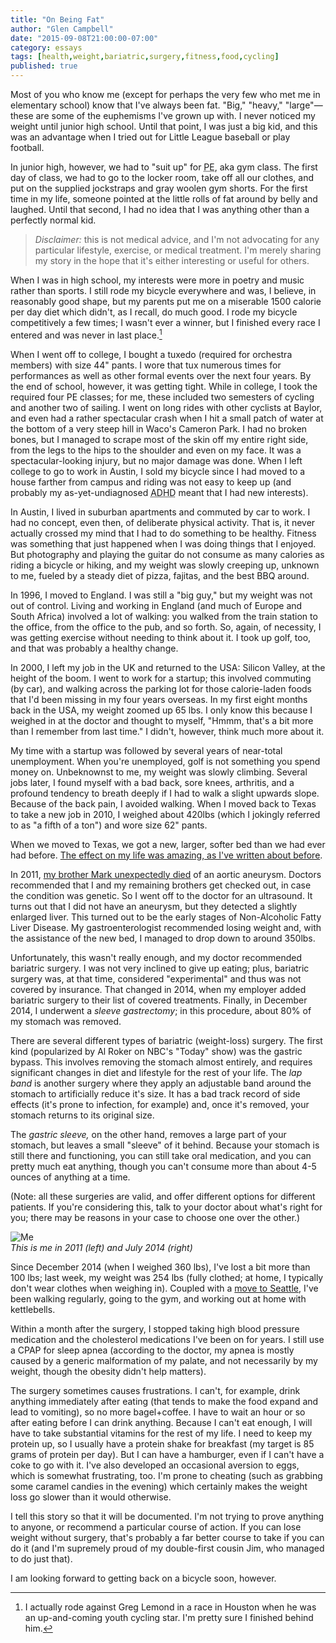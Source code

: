 ```yaml
---
title: "On Being Fat"
author: "Glen Campbell"
date: "2015-09-08T21:00:00-07:00"
category: essays
tags: [health,weight,bariatric,surgery,fitness,food,cycling]
published: true
---
```

Most of you who know me (except for perhaps the very few who met me
in elementary school) know that I've always been fat. "Big," "heavy,"
"large"&mdash;these are some of the euphemisms I've grown up with.
I never noticed my weight until junior high school.
Until that point, I was just a big kid, and this was an advantage
when I tried out for Little League baseball or play football. 

In junior high, however, we had to "suit up" for <abbr title="Physical
Education">PE</abbr>, aka gym class.  The first day of class, we
had to go to the locker room, take off all our clothes, and put on
the supplied jockstraps and gray woolen gym shorts. For the first
time in my life, someone pointed at the little rolls of fat around
by belly and laughed. Until that second, I had no idea that I was
anything other than a perfectly normal kid.

> *Disclaimer:* this is not medical advice, and I'm not advocating for
> any particular lifestyle, exercise, or medical treatment. 
> I'm merely sharing my story in the hope that it's either
> interesting or useful for others. 

When I was in high school, my interests were more in poetry and
music rather than sports. I still rode my bicycle everywhere and
was, I believe, in reasonably good shape, but my parents put me on
a miserable 1500 calorie per day diet which didn't, as I recall,
do much good.  I rode my bicycle competitively a few times; I wasn't
ever a winner, but I finished every race I entered and was never
in last place.[^1]

When I went off to college, I bought a tuxedo (required for orchestra
members) with size 44" pants. I wore that tux numerous times for
performances as well as other formal events over the next four
years. By the end of school, however, it was getting tight. While
in college, I took the required four PE classes; for me, these
included two semesters of cycling and another two of sailing.  I
went on long rides with other cyclists at Baylor, and even had a
rather spectacular crash when I hit a small patch of water at the
bottom of a very steep hill in Waco's Cameron Park. I had no broken
bones, but I managed to scrape most of the skin off my entire right
side, from the legs to the hips to the shoulder and even on my face.
It was a spectacular-looking injury, but no major damage was done.
When I left college to go to work in Austin, I sold my bicycle since
I had moved to a house farther from campus and riding was not easy
to keep up (and probably my as-yet-undiagnosed <abbr title="Attention
Deficit Hyperactivity Disorder">ADHD</abbr> meant that I had new
interests).

In Austin, I lived in suburban apartments and commuted by car to
work.  I had no concept, even then, of deliberate physical activity.
That is, it never actually crossed my mind that I had to do something
to be healthy. Fitness was something that just happened when I was
doing things that I enjoyed. But photography and playing the guitar
do not consume as many calories as riding a bicycle or hiking, and
my weight was slowly creeping up, unknown to me, fueled by a steady
diet of pizza, fajitas, and the best BBQ around.

In 1996, I moved to England. I was still a "big guy," but my weight
was not out of control.  Living and working in England (and much
of Europe and South Africa) involved a lot of walking: you walked
from the train station to the office, from the office to the pub,
and so forth. So, again, of necessity, I was getting exercise without
needing to think about it.  I took up golf, too, and that was
probably a healthy change.

In 2000, I left my job in the UK and returned to the USA: Silicon
Valley, at the height of the boom. I went to work for a startup;
this involved commuting (by car), and walking across the parking
lot for those calorie-laden foods that I'd been missing in my four
years overseas.  In my first eight months back in the USA, my weight
zoomed up 65 lbs.  I only know this because I weighed in at the
doctor and thought to myself, "Hmmm, that's a bit more than I
remember from last time." I didn't, however, think much more about
it.

My time with a startup was followed by several years of near-total
unemployment. When you're unemployed, golf is not something you
spend money on. Unbeknownst to me, my weight was slowly climbing.
Several jobs later, I found myself with a bad back, sore knees,
arthritis, and a profound tendency to breath deeply if I had to
walk a slight upwards slope. Because of the back pain, I avoided
walking.  When I moved back to Texas to take a new job in 2010, I
weighed about 420lbs (which I jokingly referred to as "a fifth of
a ton") and wore size 62" pants.

When we moved to Texas, we got a new, larger, softer bed than we
had ever had before.  [The effect on my life was amazing, as I've
written about before](/essay/2011/04/a-good-nights-sleep.html).

In 2011, [my brother Mark unexpectedly
died](/essay/2011/03/goodbye-bro.html) of an aortic aneurysm. Doctors
recommended that I and my remaining brothers get checked out, in
case the condition was genetic. So I went off to the doctor for an
ultrasound.  It turns out that I did not have an aneurysm, but they
detected a slightly enlarged liver. This turned out to be the early
stages of Non-Alcoholic Fatty Liver Disease.  My gastroenterologist
recommended losing weight and, with the assistance of the new bed,
I managed to drop down to around 350lbs.

Unfortunately, this wasn't really enough, and my doctor recommended
bariatric surgery. I was not very inclined to give up eating; plus,
bariatric surgery was, at that time, considered "experimental" and
thus was not covered by insurance.  That changed in 2014, when my
employer added bariatric surgery to their list of covered treatments.
Finally, in December 2014, I underwent a *sleeve gastrectomy*; in
this procedure, about 80% of my stomach was removed.

There are several different types of bariatric (weight-loss) surgery.
The first kind (popularized by Al Roker on NBC's "Today" show) was
the gastric bypass. This involves removing the stomach almost
entirely, and requires significant changes in diet and lifestyle
for the rest of your life. The *lap band* is another surgery where
they apply an adjustable band around the stomach to artificially
reduce it's size. It has a bad track record of side effects (it's
prone to infection, for example) and, once it's removed, your stomach
returns to its original size.

The *gastric sleeve,* on the other hand, removes a large part of
your stomach, but leaves a small "sleeve" of it behind. Because
your stomach is still there and functioning, you can still take
oral medication, and you can pretty much eat anything, though you
can't consume more than about 4-5 ounces of anything at a time.

(Note: all these surgeries are valid, and offer different options
for different patients. If you're considering this, talk to your
doctor about what's right for you; there may be reasons in your
case to choose one over the other.)

![Me](//cdn.broadpool.com/BeforeAfter.jpg "This are me")  
*This is me in 2011 (left) and July 2014 (right)*

Since December 2014 (when I weighed 360 lbs), I've lost a bit more
than 100 lbs; last week, my weight was 254 lbs (fully clothed; at
home, I typically don't wear clothes when weighing in). Coupled
with a [move to Seattle](/essay/2015/06/amazon.html), I've been
walking regularly, going to the gym, and working out at home with
kettlebells.

Within a month after the surgery, I stopped taking high blood
pressure medication and the cholesterol medications I've been on
for years.  I still use a CPAP for sleep apnea (according to the
doctor, my apnea is mostly caused by a generic malformation of my
palate, and not necessarily by my weight, though the obesity didn't
help matters).

The surgery sometimes causes frustrations. I can't, for example,
drink anything immediately after eating (that tends to make the
food expand and lead to vomiting), so no more bagel+coffee. I have
to wait an hour or so after eating before I can drink anything.
Because I can't eat enough, I will have to take substantial vitamins
for the rest of my life. I need to keep my protein up, so I usually
have a protein shake for breakfast (my target is 85 grams of protein
per day).  But I can have a hamburger, even if I can't have a coke
to go with it.  I've also developed an occasional aversion to eggs,
which is somewhat frustrating, too. I'm prone to cheating (such as
grabbing some caramel candies in the evening) which certainly makes
the weight loss go slower than it would otherwise.

I tell this story so that it will be documented. I'm not trying to
prove anything to anyone, or recommend a particular course of action.
If you can lose weight without surgery, that's probably a far better
course to take if you can do it (and I'm supremely proud of my
double-first cousin Jim, who managed to do just that).

I am looking forward to getting back on a bicycle soon, however. 


[^1]: I actually rode against Greg Lemond in a race in Houston when he
      was an up-and-coming youth cycling star. I'm pretty sure I finished 
      behind him.
